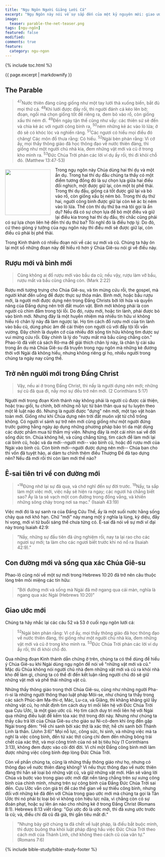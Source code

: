 ```yaml
---
title: "Ngụ Ngôn Người Giăng Lưới Cá"
excerpt: "Ngụ Ngôn này nói về sự sắp đến của một kỷ nguyên mới: giao ước mới giữa Thượng Đế và nhân loại (Luke 16:1-8)."
image: 
  teaser: parable-the-net-teaser.png
tags: [ngụ-ngôn]
featured: false
modified:
comments: true
feature:
  category: ngu-ngon
---
```


{% include toc.html %}

{{ page.excerpt | markdownify }}

## The Parable

> <sup>47</sup>Nước thiên đàng cũng giống như một tay lưới thả xuống biển, bắt đủ mọi thứ cá. <sup>48</sup>Khi lưới được đầy rồi, thì người đánh cá kéo lên bờ; đoạn, ngồi mà chọn giống tốt để riêng ra, đem bỏ vào rổ, còn giống xấu thì ném đi. <sup>49</sup>Ðến ngày tận thế cũng như vầy: các thiên sứ sẽ đến và chia kẻ ác với người công bình ra, <sup>50</sup>ném những kẻ ác vào lò lửa; ở đó sẽ có khóc lóc và nghiến răng. <sup>51</sup>Các ngươi có hiểu mọi điều đó chăng! Các môn đồ thưa rằng: Có hiểu. <sup>52</sup>Ngài bèn phán rằng: Vì cớ ấy, mọi thầy thông giáo đã học thông đạo về nước thiên đàng, thì giống như một người chủ nhà kia, đem những vật mới và cũ ở trong kho mình ra. <sup>53</sup>Ðức Chúa Trời phán các lời ví dụ ấy rồi, thì đi khỏi chỗ đó. (Matthew 13:47-53)

<div>
<p>
<img alt src="{{ site.url }}/assets/images/Fishing-Net-small.jpg" style="border: 0px none; margin: 7px 15px 0px 0px; max-width: 100%; height: 148px; padding: 0px; float: left;">
Trong ngụ ngôn này Chúa dùng hai thí dụ và một ẩn dụ. Trong hai thí dụ đầu chúng ta thấy có một điểm tương đồng đó là sự chọn lựa giữa hai điều đối nghịch, một được giữ lại, còn một bị phế thải. Trong thí dụ đầu, giống cá tốt được giữ lại và bỏ vảo rổ, còn giống xấu bị ném bỏ. Trong thí dụ thứ hai, người công bình được giữ lại còn kẻ ác bị ném vào lò lửa. Thế còn thí dụ thứ ba mà tôi gọi là ẩn dụ? Nếu đã có sự chọn lựa để bỏ một điều và giữ lại điều kia trong hai thí dụ đầu, thì chắc cũng phải có sự lựa chọn liên hệ đến thí dụ thứ ba? Tôi nghĩ đó là điều hợp lý. Do đó, cứ theo giòng ý tưởng của ngụ ngôn này thì điều mới sẽ được giữ lại, còn điều cũ phải bị phế thải.
</p></div>

Trong Kinh thánh có nhiều đoạn nói về các sự mới và cũ. Chúng ta hãy ôn lại một số những đoạn này để hiểu rõ hơn ý Chúa Giê-su nói gì về điều này.

## Rượu mới và bình mới

> Cũng không ai đổ rượu mới vào bầu da cũ; nếu vậy, rượu làm vỡ bầu, rượu mất và bầu cũng chẳng còn. (Mark 2:22)

Rượu mới tượng trưng cho Chúa Giê-su, và tin mừng cứu rỗi, the gospel, mà người khát đến uống để được thực sự thỏa mãn. Bình mới, hoặc bầu rượu mới, là người mới được dựng nên trong Đấng Christs bởi lời hứa và quyền năng của Đấng dựng nên trời đất muôn vật. Bình mới không phải là con người cũ chìm đắm trong tội lỗi. Do đó, rượu mới, hoặc tin lành, phải được bỏ vào bình mới. Nhưng đây là một huyền nhiệm mà nhiều tín hữu vì không hiểu rõ chân lý này đã làm ngược lại. Họ tìm cách đổ rượu mới của tin lành vào bầu cũ, dùng phúc âm để cải thiện con người cũ với đầy tội lỗi vấn vương. Đây chính là duyên cớ của nhiều đời sống tín hữu không tìm được sự vui mừng cứu rỗi. Đây chính là lý do "rượu mất mà bầu cũng chẳng còn." Phao-lô đã viết cả sách Rô-ma để giải thích chân lý này, là chân lý cài sâu trong ẩn dụ mà Chúa Giê-su đã truyền trong ngụ ngôn mà những kẻ đương thời với Ngài đã không hiểu, nhưng không riêng gì họ, nhiều người trong chúng ta ngày nay cũng thế.

## Trở nên người mới trong Đấng Christ

> Vậy, nếu ai ở trong Đấng Christ, thì nấy là người dựng nên mới; những sự cũ đã qua đi, nầy mọi sự đều trở nên mới. (2 Corinthians 5:17)

Người mới trong đoạn Kinh thánh này không phải là người cũ được cải thiện, hoặc trau giồi, tu chỉnh, bởi những nỗ lực từ bản thân qua sự tu luyện theo một lề luật nào đó. Nhưng là người được "dựng" nên mới, một tạo vật hoàn toàn mới. Giống như khi Chúa dựng nên trời đất muôn vật từ chỗ trống không. Có người ví sánh sự trở nên mới cũng giống như một người đứng trước gương hằng ngày áp dụng những phương pháp bảo trì da mặt dùng các dược phẩm mua từ thẩm mỹ viện. Nhưng đây là một cái nhìn sai về đời sống đức tin. Chúa không hề, và cũng chẳng từng, tìm cách để làm mới lại cái bình cũ, hoặc vá da mới--người mới-- vào bình cũ, hoặc đổ rượu mới của Ngài vào bình cũ. Còn bình mới--người được dựng nên mới-- Chúa ban cho thì vốn đã tuyệt hảo, ai dám tu chỉnh thêm điều Thượng Đế đã tạo dựng nên? Nếu đã mới rồi thì còn làm mới thế nào?

## Ê-sai tiên tri về con đường mới

> "<sup>18</sup>Đừng nhớ lại sự đã qua, và chớ nghĩ đến sự đời trước. <sup>19</sup>Nầy, ta sắp làm một việc mới, việc nầy sẽ hiện ra ngay; các ngươi há chẳng biết sao? Ấy là ta sẽ vạch một con đường trong đồng vắng, và khiến những sông chảy trong nơi sa mạc." (Isaiah 43:19)

Việc mới đó là sự sanh ra của Đấng Cứu Thế, ấy là một suối nước hằng sống chảy qua nơi khô hạn. Chữ "mới" này mang một ý nghĩa lạ lùng, kỳ diệu, đầy hi vọng, mới vì từ buổi sáng thế chưa từng có. Ê-sai đã nói về sự mới vĩ đại này trong Isaiah 42:9:

> "Nầy, những sự đầu tiên đã ứng nghiệm rồi, nay ta lại rao cho các ngươi sự mới; ta làm cho các ngươi biết trước khi nó nổ ra (Isaiah 42:9).”

## Con đường mới và sống qua xác Chúa Giê-su

Phao-lô cũng nói về một sự mới trong Hebrews 10:20 đã trở nên câu thuộc lòng trên môi miệng các tín hữu:

> "Bởi đường mới và sống mà Ngài đã mở ngang qua cái màn, nghĩa là ngang qua xác Ngài (Hebrews 10:20)" 


## Giao ước mới

Chúng ta hãy nhắc lại các câu 52 và 53 ở cuối ngụ ngôn lưới cá:

> <sup>52</sup>Ngài bèn phán rằng: Vì cớ ấy, mọi thầy thông giáo đã học thông đạo về nước thiên đàng, thì giống như một người chủ nhà kia, đem những vật mới và cũ ở trong kho mình ra. <sup>53</sup>Ðức Chúa Trời phán các lời ví dụ ấy rồi, thì đi khỏi chỗ đó.

Qua những đoạn Kinh thánh dẫn chứng ở trên, chúng ta có thể dùng để hiểu ý Chúa Giê-su khi Ngài dùng ngụ ngôn để nói về "những vật mới và cũ." Mặc dù Chúa không nói người chủ nhà đem những vật mới và cũ ra khỏi nhà kho để làm gì, chúng ta có thể đi đến kết luận rằng người chủ đó sẽ giữ những vật mới và phế thải những vật cũ.

Những thầy thông giáo trong thời Chúa Giê-su, cũng như những người Pha-ri-si là những người thông thạo luật pháp Môi-se, như chúng ta thấy trong các sách Phúc-âm Ma-thi-ơ, Mác, Lu-ca, và Giăng, thì khăng khăng giữ lấy những vật cũ, họ nhất định tìm cách duy trì mối liên hệ với Đức Chúa Trời qua Cựu Ước, là một giao ước cũ. Họ tìm cách duy trì mối liên hệ với Ngài qua những điều luật để kềm tỏa xác thịt trong đời này. Nhưng như chúng ta thấy câu trả lời của Chúa Giê-su cho giáo sư Ni-cô-đem khi ông đến gặp Ngài trong đêm: "Hễ chi sanh bởi xác thịt là xác thịt; hễ chi sanh bởi Thánh Linh là thần. (John 3:6)" Mọi nỗ lực, công sức, hi sinh, và những việc mà ta nghĩ là việc công bình, đến từ xác thịt cũng chỉ đem đến những bông trái chết của xác thịt, và mọi công trình của nó sẽ bị tiêu hủy (1 Corinthians 3:13), không đem được vào cõi đời đời. Vì chỉ một Đấng công bình mới làm được những việc công bình đẹp lòng Đức Chúa Trời.

Còn về phần chúng ta, cũng là những thầy thông giáo như họ, nhưng có thông đạo về nước thiên đàng không? Vì nếu thực thông đạo về nước thiên đàng thì hẳn sẽ loại bỏ những vật cũ, và giữ những vật mới. Hẳn sẽ vâng lời Chúa và bước vào trong giao ước mới đặt nền tảng chẳng trên sự xưng công bình của chính mình, nhưng trên sự công bình của Đấng Đức Chúa Trời sai đến. Cựu Ước vẫn còn giá trị để cáo thế gian về sự thiếu công bình, nhưng đối với những kẻ đã đến với Chúa trong giao ước mới mà chúng ta gọi là Tân Ước thì nó phải bị loại bỏ vì không còn hiệu lực nữa, vì chẳng còn có sự đoán phạt, hoặc sự lên án nào cho những kẻ ở trong Đấng Christ (Romans 8:1). Hebrews 8:13 viết rằng: "Gọi ước đó là ước mới, thì đã xưng ước trước là cũ; vả, điều chi đã cũ đã già, thì gần tiêu mất đi."

> "Nhưng bây giờ chúng ta đã chết về luật pháp, là điều bắt buộc mình, thì được buông tha khỏi luật pháp đặng hầu việc Ðức Chúa Trời theo cách mới của Thánh Linh, chớ không theo cách cũ của văn tự." (Romans 7:6)

{% include bible-study/bible-study-footer %}

